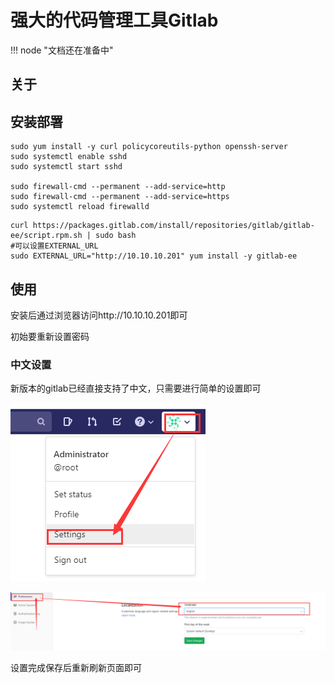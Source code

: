 # 强大的代码管理工具Gitlab

!!! node "文档还在准备中"

## 关于

## 安装部署

```shell
sudo yum install -y curl policycoreutils-python openssh-server
sudo systemctl enable sshd
sudo systemctl start sshd

sudo firewall-cmd --permanent --add-service=http
sudo firewall-cmd --permanent --add-service=https
sudo systemctl reload firewalld
```



```shell
curl https://packages.gitlab.com/install/repositories/gitlab/gitlab-ee/script.rpm.sh | sudo bash
#可以设置EXTERNAL_URL
sudo EXTERNAL_URL="http://10.10.10.201" yum install -y gitlab-ee
```



## 使用

安装后通过浏览器访问http://10.10.10.201即可

初始要重新设置密码



### 中文设置

新版本的gitlab已经直接支持了中文，只需要进行简单的设置即可



![image-20200702111855707](../images/image-20200702111855707.png) 

![image-20200702111935838](../images/image-20200702111935838.png)

设置完成保存后重新刷新页面即可